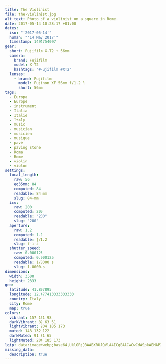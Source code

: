 ```yaml
---
title: The Violinist
file: the-violinist.jpg
alt_text: Photo of a violinist on a square in Rome.
date: 2017-05-14 10:28:17 +01:00
dates:
  iso: "'2017-05-14'"
  human: "'14 May 2017'"
  timestamp: 1494754097
gear:
  short: Fujifilm X-T2 + 56mm
  camera:
    brand: Fujifilm
    model: X-T2
    hashtags: "#Fujifilm #XT2"
  lenses:
    - brand: Fujifilm
      model: Fujinon XF 56mm f/1.2 R
      short: 56mm
tags:
  - Europa
  - Europe
  - instrument
  - Italia
  - Italie
  - Italy
  - music
  - musician
  - musicien
  - musique
  - pavé
  - paving stone
  - Roma
  - Rome
  - violin
  - violon
settings:
  focal_length:
    raw: 56
    eq35mm: 84
    computed: 84
    readable: 84 mm
    slug: 84-mm
  iso:
    raw: 200
    computed: 200
    readable: "200"
    slug: "200"
  aperture:
    raw: 1.2
    computed: 1.2
    readable: ƒ/1.2
    slug: f-1-2
  shutter_speed:
    raw: 0.000125
    computed: 0.000125
    readable: 1/8000 s
    slug: 1-8000-s
dimensions:
  width: 3500
  height: 2333
geo:
  latitude: 41.897895
  longitude: 12.477413333333333
  country: Italy
  city: Rome
  map: true
colors:
  vibrant: 157 121 98
  darkVibrant: 82 63 51
  lightVibrant: 204 185 173
  muted: 143 132 122
  darkMuted: 91 71 65
  lightMuted: 204 185 173
lqip: data:image/webp;base64,UklGRjQBAABXRUJQVlA4ICgBAACwCwCdASpkAEMAP3GuzV40rbQtqFVbYpAuCWcA0QhABpu1q1RVuarQXYP+Z0MrlpPNsy0xhsM231N0kCyLIcmIuiQ5CgOL4vhO/lmCJxiU/ax17g9IVA2Ziewg+UnYtisjlc0YGAAA/uB116/qTzR+l/RHCpd+A48TM5bHWCAqdMFzotwC2Qio/yY/UaPc/kCVUheMr/TO2GmrLHQjzb/ozUKkTGyHcM9bcQCsDphBpxDrsPc4bZ9Ym0sRr+r5bpfe1Me7nglNz0pDWuxposmIg7Ezr2WviMvh5ILRZa7VGIc6KxQrQ70/G7PfNxDJhwMy55cr+HeJC+7kzuO78WfvUUa2wuB2lvbG200GGzbqrxeagpelTOI5VlJIHRDJuYIDgEuOAAAAAA==
missing_data:
  description: true
---
```




